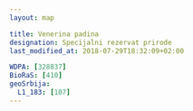 ```yaml
---
layout: map

title: Venerina padina
designation: Specijalni rezervat prirode
last_modified_at: 2018-07-29T18:32:09+02:00

WDPA: [328837]
BioRaS: [410]
geoSrbija:
  L1_183: [107]
---
```

